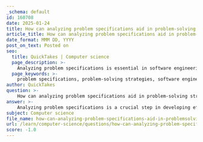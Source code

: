 ```yaml
---
_schema: default
id: 160708
date: 2025-01-24
title: How can analyzing problem specifications aid in problem-solving strategies in software engineering?
article_title: How can analyzing problem specifications aid in problem-solving strategies in software engineering?
date_format: MMM DD, YYYY
post_on_text: Posted on
seo:
  title: QuickTakes | Computer science
  page_description: >-
    Analyzing problem specifications is essential in software engineering as it helps identify needs, understand objectives and constraints, improve solution quality, address complexity, utilize structured frameworks, foster collaboration, and clarify ambiguities in problem statements.
  page_keywords: >-
    problem specifications, problem-solving strategies, software engineering, identification of needs, understanding objectives, quality of solutions, addressing complexity, structured frameworks, collaborative problem solving, means-end analysis, addressing ambiguity
author: QuickTakes
question: >-
    How can analyzing problem specifications aid in problem-solving strategies in software engineering?
answer: >-
    Analyzing problem specifications is a crucial step in developing effective problem-solving strategies in software engineering. Here are several ways in which this analysis aids the problem-solving process:\n\n1. **Identification of Needs**: A thorough analysis of problem specifications allows engineers to clearly articulate the needs that the design aims to address. Engaging with clients or end-users to gather insights about their expectations ensures that the solutions developed are relevant and targeted.\n\n2. **Understanding Objectives and Constraints**: By analyzing the specifications, engineers can summarize the objectives that the design must meet and identify any constraints that may impact the design. This understanding is essential for developing a comprehensive problem statement and a list of specifications that guide the design process. For instance, recognizing physical constraints in engineering design can lead to more effective optimization outcomes.\n\n3. **Quality of Solutions**: When problems are framed within a specific domain, the solutions tend to be of higher quality. A deep understanding of the context allows for more informed decision-making, which is critical in software engineering where domain-specific knowledge can significantly influence the design and implementation of solutions.\n\n4. **Addressing Complexity**: Analyzing the nature of the problem—whether it is well-defined, ill-defined, or wicked—can influence the approach taken. Understanding the complexity and ambiguity of the problem is crucial for effective design. For example, recognizing that a problem is wicked may require iterative approaches and flexibility in the problem-solving strategy.\n\n5. **Utilizing Structured Frameworks**: Employing structured frameworks, such as the Analysis-Design-Justification (ADJ) framework, can provide a systematic approach to problem-solving. This framework emphasizes learning outcomes, problem types, and a structured methodology for analysis, design, and justification, which enhances the likelihood of finding effective solutions.\n\n6. **Collaborative Problem Solving**: Involving multiple stakeholders in the analysis phase can provide diverse perspectives and expertise, leading to more comprehensive solutions. This collaborative approach can help in identifying potential pitfalls and innovative solutions that may not have been considered by a single individual or team.\n\n7. **Means-End Analysis**: This strategy involves identifying the end goal and working backward to determine the necessary steps to achieve it. By clearly defining the end objectives during the analysis phase, engineers can navigate obstacles more effectively and ensure that the design aligns with the desired outcomes.\n\n8. **Addressing Ambiguity**: Analyzing problem specifications helps in recognizing and clarifying any ambiguities in the problem statement. Misidentifying the problem can lead to ineffective solutions, so a clear understanding of the specifications is vital.\n\nIn summary, analyzing problem specifications is foundational to effective problem-solving strategies in software engineering. It ensures that solutions are user-centric, contextually relevant, and aligned with the objectives and constraints of the project, ultimately leading to higher quality outcomes and more efficient development processes.
subject: Computer science
file_name: how-can-analyzing-problem-specifications-aid-in-problemsolving-strategies-in-software-engineering.md
url: /learn/computer-science/questions/how-can-analyzing-problem-specifications-aid-in-problemsolving-strategies-in-software-engineering
score: -1.0
---
```


&nbsp;